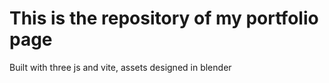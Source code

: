 # This is the repository of my portfolio page
Built with three js and vite, assets designed in blender 
